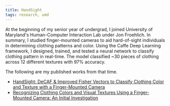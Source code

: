 ```yaml
---
title: HandSight
tags: research, umd
---
```

At the beginning of my senior year of undergrad, I joined University of Maryland's Human-Computer Interaction Lab under Jon Froehlich. In summary, I studied finger-mounted cameras to aid hard-of-sight individuals in determining clothing patterns and color. Using the Caffe Deep Learning framework, I designed, trained, and tested a neural network to classify clothing pattern in real-time. The model classified ~30 pieces of clothing across 12 different textures with 97% accuracy.

The following are my published works from that time.

- <a href="https://arxiv.org/abs/2311.12225v1" target="_blank">HandSight: DeCAF & Improved Fisher Vectors to Classify Clothing Color and Texture with a Finger-Mounted Camera</a>
- <a href="https://dl.acm.org/doi/abs/10.1145/3132525.3134805" target="_blank">Recognizing Clothing Colors and Visual Textures Using a Finger-Mounted Camera: An Initial Investigation</a>
